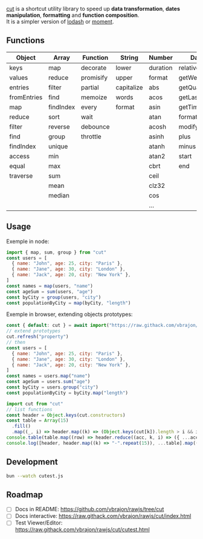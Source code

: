 [cut](https://github.com/vbrajon/cut) is a shortcut utility library to speed up **data transformation**, **dates manipulation**, **formatting** and **function composition**.  
It is a simpler version of [lodash](https://github.com/lodash/lodash) or [moment](https://github.com/moment/moment/).

## Functions

| Object      | Array     | Function  | String     | Number   | Date        | RegExp | Promise |
| ----------- | --------- | --------- | ---------- | -------- | ----------- | ------ | ------- |
| keys        | map       | decorate  | lower      | duration | relative    | escape | map     |
| values      | reduce    | promisify | upper      | format   | getWeek     | plus   |         |
| entries     | filter    | partial   | capitalize | abs      | getQuarter  | minus  |         |
| fromEntries | find      | memoize   | words      | acos     | getLastDate |        |         |
| map         | findIndex | every     | format     | asin     | getTimezone |        |         |
| reduce      | sort      | wait      |            | atan     | format      |        |         |
| filter      | reverse   | debounce  |            | acosh    | modify      |        |         |
| find        | group     | throttle  |            | asinh    | plus        |        |         |
| findIndex   | unique    |           |            | atanh    | minus       |        |         |
| access      | min       |           |            | atan2    | start       |        |         |
| equal       | max       |           |            | cbrt     | end         |        |         |
| traverse    | sum       |           |            | ceil     |             |        |         |
|             | mean      |           |            | clz32    |             |        |         |
|             | median    |           |            | cos      |             |        |         |
|             |           |           |            | …        |             |        |         |

## Usage

Exemple in node:
```js
import { map, sum, group } from "cut"
const users = [
  { name: "John", age: 25, city: "Paris" },
  { name: "Jane", age: 30, city: "London" },
  { name: "Jack", age: 20, city: "New York" },
]
const names = map(users, "name")
const ageSum = sum(users, "age")
const byCity = group(users, "city")
const populationByCity = map(byCity, "length")
```

Exemple in browser, extending objects prototypes:
```js
const { default: cut } = await import("https://raw.githack.com/vbrajon/rawjs/cut/cut.js")
// extend prototypes
cut.refresh("property")
// then
const users = [
  { name: "John", age: 25, city: "Paris" },
  { name: "Jane", age: 30, city: "London" },
  { name: "Jack", age: 20, city: "New York" },
]
const names = users.map("name")
const ageSum = users.sum("age")
const byCity = users.group("city")
const populationByCity = byCity.map("length")
```

```js
import cut from "cut"
// list functions
const header = Object.keys(cut.constructors)
const table = Array(15)
  .fill()
  .map((_, i) => header.map((k) => (Object.keys(cut[k]).length > i && i === 14 ? "…" : Object.keys(cut[k])[i] || "")))
console.table(table.map((row) => header.reduce((acc, k, i) => ({ ...acc, [k]: row[i] }), {})))
console.log([header, header.map((k) => "-".repeat(15)), ...table].map((row) => "| " + row.map((v) => v.padEnd(15, " ")).join(" | ") + " |").join("\n"))
```

## Development

```bash
bun --watch cutest.js
```

## Roadmap

- [ ] Docs in README: https://github.com/vbrajon/rawjs/tree/cut
- [ ] Docs interactive: https://raw.githack.com/vbrajon/rawjs/cut/index.html
- [ ] Test Viewer/Editor: https://raw.githack.com/vbrajon/rawjs/cut/cutest.html
